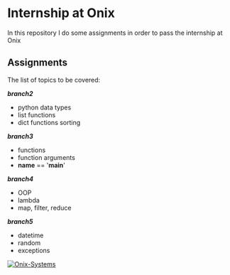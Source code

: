 # Internship at Onix

In this repository I do some assignments in order to pass the internship at Onix

## Assignments

The list of topics to be covered:

***branch2***
* python data types 
* list functions 
* dict functions sorting

***branch3***
* functions 
* function arguments 
* __name__ == '__main__'

***branch4*** 
* OOP 
* lambda 
* map, filter, reduce

***branch5*** 
* datetime 
* random 
* exceptions

<a href="https://onix.kr.ua/"><img src="https://onix.kr.ua/wp-content/uploads/2018/02/Logo-Slogan-White.jpg" title="Onix-Systems" alt="Onix-Systems"></a>
